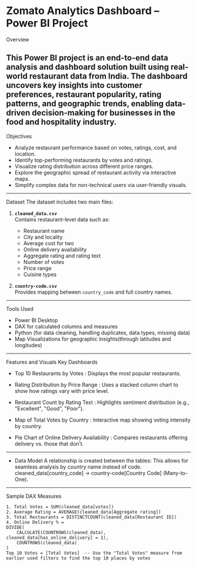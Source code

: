 #  Zomato Analytics Dashboard – Power BI Project

Overview

This Power BI project is an end-to-end data analysis and dashboard solution built using real-world restaurant data from India.
The dashboard uncovers key insights into customer preferences, restaurant popularity, rating patterns, and geographic trends, 
enabling data-driven decision-making for businesses in the food and hospitality industry.
---
Objectives
- Analyze restaurant performance based on votes, ratings, cost, and location.
- Identify top-performing restaurants by votes and ratings.
- Visualize rating distribution across different price ranges.
- Explore the geographic spread of restaurant activity via interactive maps.
- Simplify complex data for non-technical users via user-friendly visuals.
---
Dataset
The dataset includes two main files:
1. **`cleaned_data.csv`**  
   Contains restaurant-level data such as:
   - Restaurant name
   - City and locality
   - Average cost for two
   - Online delivery availability
   - Aggregate rating and rating text
   - Number of votes
   - Price range
   - Cuisine types

2. **`country-code.csv`**  
   Provides mapping between `country_code` and full country names.
---
Tools Used
- Power BI Desktop
- DAX for calculated columns and measures
- Python (for data cleaning, handling duplicates, data types, missing data)
- Map Visualizations for geographic insights(through latitudes and longitudes)
---
Features and Visuals
Key Dashboards

- Top 10 Restaurants by Votes :
  Displays the most popular restaurants.

- Rating Distribution by Price Range :
  Uses a stacked column chart to show how ratings vary with price level.

- Restaurant Count by Rating Text :
  Highlights sentiment distribution (e.g., "Excellent", "Good", "Poor").

- Map of Total Votes by Country :
  Interactive map showing voting intensity by country.

- Pie Chart of Online Delivery Availability :
  Compares restaurants offering delivery vs. those that don’t.
---
- Data Model
A relationship is created between the tables:
This allows for seamless analysis by country name instead of code.
cleaned_data[country_code] → country-code[Country Code] (Many-to-One). 
---
Sample DAX Measures

```dax
1. Total Votes = SUM(cleaned_data[votes])
2. Average Rating = AVERAGE(cleaned_data[Aggregate rating])
3. Total Restaurants = DISTINCTCOUNT(cleaned_data[Restaurant ID])
4. Online Delivery % = 
DIVIDE(
    CALCULATE(COUNTROWS(cleaned_data), cleaned_data[has_online_delivery] = 1),
    COUNTROWS(cleaned_data)
)
Top 10 Votes = [Total Votes]  -- Use the "Total Votes" measure from earlier used filters to find the top 10 places by votes



